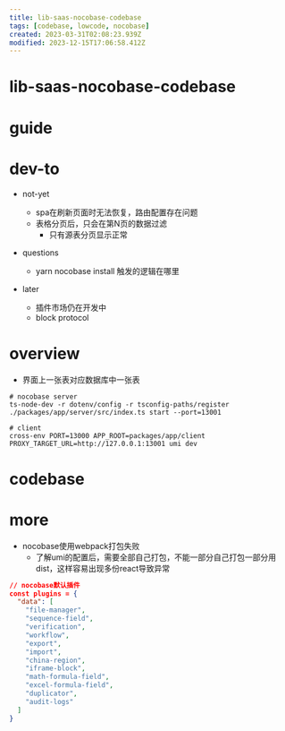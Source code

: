 ```yaml
---
title: lib-saas-nocobase-codebase
tags: [codebase, lowcode, nocobase]
created: 2023-03-31T02:08:23.939Z
modified: 2023-12-15T17:06:58.412Z
---
```


# lib-saas-nocobase-codebase

# guide

# dev-to
- not-yet
  - spa在刷新页面时无法恢复，路由配置存在问题
  - 表格分页后，只会在第N页的数据过滤
    - 只有源表分页显示正常

- questions
  - yarn nocobase install 触发的逻辑在哪里

- later
  - 插件市场仍在开发中
  - block protocol
# overview
- 界面上一张表对应数据库中一张表

```shell
# nocobase server
ts-node-dev -r dotenv/config -r tsconfig-paths/register ./packages/app/server/src/index.ts start --port=13001

# client
cross-env PORT=13000 APP_ROOT=packages/app/client PROXY_TARGET_URL=http://127.0.0.1:13001 umi dev
```

# codebase

# more

- nocobase使用webpack打包失败
  - 了解umi的配置后，需要全部自己打包，不能一部分自己打包一部分用dist，这样容易出现多份react导致异常

```JSON
// nocobase默认插件
const plugins = {
  "data": [
    "file-manager",
    "sequence-field",
    "verification",
    "workflow",
    "export",
    "import",
    "china-region",
    "iframe-block",
    "math-formula-field",
    "excel-formula-field",
    "duplicator",
    "audit-logs"
  ]
}
```
